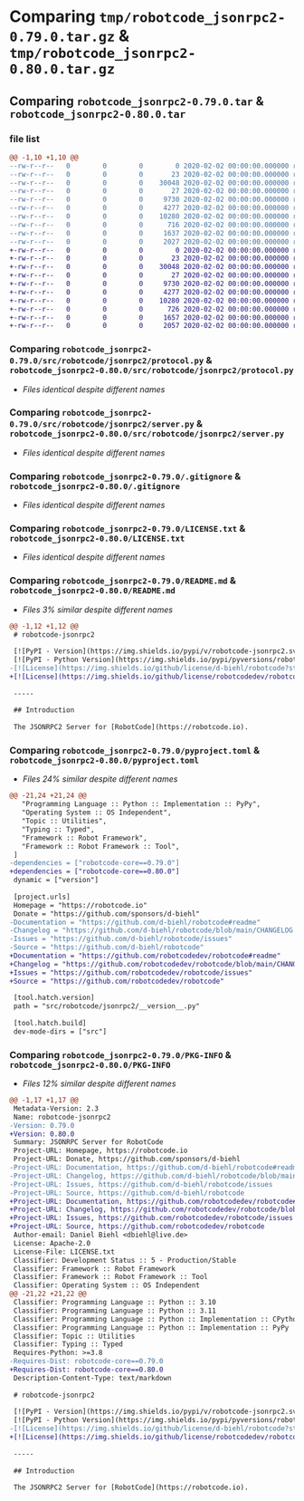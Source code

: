 # Comparing `tmp/robotcode_jsonrpc2-0.79.0.tar.gz` & `tmp/robotcode_jsonrpc2-0.80.0.tar.gz`

## Comparing `robotcode_jsonrpc2-0.79.0.tar` & `robotcode_jsonrpc2-0.80.0.tar`

### file list

```diff
@@ -1,10 +1,10 @@
--rw-r--r--   0        0        0        0 2020-02-02 00:00:00.000000 robotcode_jsonrpc2-0.79.0/src/robotcode/jsonrpc2/__init__.py
--rw-r--r--   0        0        0       23 2020-02-02 00:00:00.000000 robotcode_jsonrpc2-0.79.0/src/robotcode/jsonrpc2/__version__.py
--rw-r--r--   0        0        0    30048 2020-02-02 00:00:00.000000 robotcode_jsonrpc2-0.79.0/src/robotcode/jsonrpc2/protocol.py
--rw-r--r--   0        0        0       27 2020-02-02 00:00:00.000000 robotcode_jsonrpc2-0.79.0/src/robotcode/jsonrpc2/py.typed
--rw-r--r--   0        0        0     9730 2020-02-02 00:00:00.000000 robotcode_jsonrpc2-0.79.0/src/robotcode/jsonrpc2/server.py
--rw-r--r--   0        0        0     4277 2020-02-02 00:00:00.000000 robotcode_jsonrpc2-0.79.0/.gitignore
--rw-r--r--   0        0        0    10280 2020-02-02 00:00:00.000000 robotcode_jsonrpc2-0.79.0/LICENSE.txt
--rw-r--r--   0        0        0      716 2020-02-02 00:00:00.000000 robotcode_jsonrpc2-0.79.0/README.md
--rw-r--r--   0        0        0     1637 2020-02-02 00:00:00.000000 robotcode_jsonrpc2-0.79.0/pyproject.toml
--rw-r--r--   0        0        0     2027 2020-02-02 00:00:00.000000 robotcode_jsonrpc2-0.79.0/PKG-INFO
+-rw-r--r--   0        0        0        0 2020-02-02 00:00:00.000000 robotcode_jsonrpc2-0.80.0/src/robotcode/jsonrpc2/__init__.py
+-rw-r--r--   0        0        0       23 2020-02-02 00:00:00.000000 robotcode_jsonrpc2-0.80.0/src/robotcode/jsonrpc2/__version__.py
+-rw-r--r--   0        0        0    30048 2020-02-02 00:00:00.000000 robotcode_jsonrpc2-0.80.0/src/robotcode/jsonrpc2/protocol.py
+-rw-r--r--   0        0        0       27 2020-02-02 00:00:00.000000 robotcode_jsonrpc2-0.80.0/src/robotcode/jsonrpc2/py.typed
+-rw-r--r--   0        0        0     9730 2020-02-02 00:00:00.000000 robotcode_jsonrpc2-0.80.0/src/robotcode/jsonrpc2/server.py
+-rw-r--r--   0        0        0     4277 2020-02-02 00:00:00.000000 robotcode_jsonrpc2-0.80.0/.gitignore
+-rw-r--r--   0        0        0    10280 2020-02-02 00:00:00.000000 robotcode_jsonrpc2-0.80.0/LICENSE.txt
+-rw-r--r--   0        0        0      726 2020-02-02 00:00:00.000000 robotcode_jsonrpc2-0.80.0/README.md
+-rw-r--r--   0        0        0     1657 2020-02-02 00:00:00.000000 robotcode_jsonrpc2-0.80.0/pyproject.toml
+-rw-r--r--   0        0        0     2057 2020-02-02 00:00:00.000000 robotcode_jsonrpc2-0.80.0/PKG-INFO
```

### Comparing `robotcode_jsonrpc2-0.79.0/src/robotcode/jsonrpc2/protocol.py` & `robotcode_jsonrpc2-0.80.0/src/robotcode/jsonrpc2/protocol.py`

 * *Files identical despite different names*

### Comparing `robotcode_jsonrpc2-0.79.0/src/robotcode/jsonrpc2/server.py` & `robotcode_jsonrpc2-0.80.0/src/robotcode/jsonrpc2/server.py`

 * *Files identical despite different names*

### Comparing `robotcode_jsonrpc2-0.79.0/.gitignore` & `robotcode_jsonrpc2-0.80.0/.gitignore`

 * *Files identical despite different names*

### Comparing `robotcode_jsonrpc2-0.79.0/LICENSE.txt` & `robotcode_jsonrpc2-0.80.0/LICENSE.txt`

 * *Files identical despite different names*

### Comparing `robotcode_jsonrpc2-0.79.0/README.md` & `robotcode_jsonrpc2-0.80.0/README.md`

 * *Files 3% similar despite different names*

```diff
@@ -1,12 +1,12 @@
 # robotcode-jsonrpc2
 
 [![PyPI - Version](https://img.shields.io/pypi/v/robotcode-jsonrpc2.svg)](https://pypi.org/project/robotcode-jsonrpc2)
 [![PyPI - Python Version](https://img.shields.io/pypi/pyversions/robotcode-jsonrpc2.svg)](https://pypi.org/project/robotcode-jsonrpc2)
-[![License](https://img.shields.io/github/license/d-biehl/robotcode?style=flat&logo=apache)](https://github.com/d-biehl/robotcode/blob/master/LICENSE.txt)
+[![License](https://img.shields.io/github/license/robotcodedev/robotcode?style=flat&logo=apache)](https://github.com/robotcodedev/robotcode/blob/master/LICENSE.txt)
 
 -----
 
 ## Introduction
 
 The JSONRPC2 Server for [RobotCode](https://robotcode.io).
```

### Comparing `robotcode_jsonrpc2-0.79.0/pyproject.toml` & `robotcode_jsonrpc2-0.80.0/pyproject.toml`

 * *Files 24% similar despite different names*

```diff
@@ -21,24 +21,24 @@
   "Programming Language :: Python :: Implementation :: PyPy",
   "Operating System :: OS Independent",
   "Topic :: Utilities",
   "Typing :: Typed",
   "Framework :: Robot Framework",
   "Framework :: Robot Framework :: Tool",
 ]
-dependencies = ["robotcode-core==0.79.0"]
+dependencies = ["robotcode-core==0.80.0"]
 dynamic = ["version"]
 
 [project.urls]
 Homepage = "https://robotcode.io"
 Donate = "https://github.com/sponsors/d-biehl"
-Documentation = "https://github.com/d-biehl/robotcode#readme"
-Changelog = "https://github.com/d-biehl/robotcode/blob/main/CHANGELOG.md"
-Issues = "https://github.com/d-biehl/robotcode/issues"
-Source = "https://github.com/d-biehl/robotcode"
+Documentation = "https://github.com/robotcodedev/robotcode#readme"
+Changelog = "https://github.com/robotcodedev/robotcode/blob/main/CHANGELOG.md"
+Issues = "https://github.com/robotcodedev/robotcode/issues"
+Source = "https://github.com/robotcodedev/robotcode"
 
 [tool.hatch.version]
 path = "src/robotcode/jsonrpc2/__version__.py"
 
 [tool.hatch.build]
 dev-mode-dirs = ["src"]
```

### Comparing `robotcode_jsonrpc2-0.79.0/PKG-INFO` & `robotcode_jsonrpc2-0.80.0/PKG-INFO`

 * *Files 12% similar despite different names*

```diff
@@ -1,17 +1,17 @@
 Metadata-Version: 2.3
 Name: robotcode-jsonrpc2
-Version: 0.79.0
+Version: 0.80.0
 Summary: JSONRPC Server for RobotCode
 Project-URL: Homepage, https://robotcode.io
 Project-URL: Donate, https://github.com/sponsors/d-biehl
-Project-URL: Documentation, https://github.com/d-biehl/robotcode#readme
-Project-URL: Changelog, https://github.com/d-biehl/robotcode/blob/main/CHANGELOG.md
-Project-URL: Issues, https://github.com/d-biehl/robotcode/issues
-Project-URL: Source, https://github.com/d-biehl/robotcode
+Project-URL: Documentation, https://github.com/robotcodedev/robotcode#readme
+Project-URL: Changelog, https://github.com/robotcodedev/robotcode/blob/main/CHANGELOG.md
+Project-URL: Issues, https://github.com/robotcodedev/robotcode/issues
+Project-URL: Source, https://github.com/robotcodedev/robotcode
 Author-email: Daniel Biehl <dbiehl@live.de>
 License: Apache-2.0
 License-File: LICENSE.txt
 Classifier: Development Status :: 5 - Production/Stable
 Classifier: Framework :: Robot Framework
 Classifier: Framework :: Robot Framework :: Tool
 Classifier: Operating System :: OS Independent
@@ -21,22 +21,22 @@
 Classifier: Programming Language :: Python :: 3.10
 Classifier: Programming Language :: Python :: 3.11
 Classifier: Programming Language :: Python :: Implementation :: CPython
 Classifier: Programming Language :: Python :: Implementation :: PyPy
 Classifier: Topic :: Utilities
 Classifier: Typing :: Typed
 Requires-Python: >=3.8
-Requires-Dist: robotcode-core==0.79.0
+Requires-Dist: robotcode-core==0.80.0
 Description-Content-Type: text/markdown
 
 # robotcode-jsonrpc2
 
 [![PyPI - Version](https://img.shields.io/pypi/v/robotcode-jsonrpc2.svg)](https://pypi.org/project/robotcode-jsonrpc2)
 [![PyPI - Python Version](https://img.shields.io/pypi/pyversions/robotcode-jsonrpc2.svg)](https://pypi.org/project/robotcode-jsonrpc2)
-[![License](https://img.shields.io/github/license/d-biehl/robotcode?style=flat&logo=apache)](https://github.com/d-biehl/robotcode/blob/master/LICENSE.txt)
+[![License](https://img.shields.io/github/license/robotcodedev/robotcode?style=flat&logo=apache)](https://github.com/robotcodedev/robotcode/blob/master/LICENSE.txt)
 
 -----
 
 ## Introduction
 
 The JSONRPC2 Server for [RobotCode](https://robotcode.io).
```

